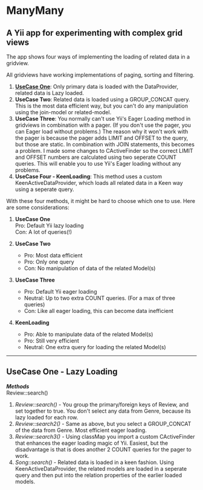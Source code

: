 ManyMany
====

A Yii app for experimenting with complex grid views
----

The app shows four ways of implementing the loading of related data in a gridview.

All gridviews have working implementations of paging, sorting and filtering.

1. **[UseCase One](#usecase-one---lazy-loading)**: Only primary data is loaded with the DataProvider, related data is Lazy loaded.
2. **UseCase Two**: Related data is loaded using a GROUP_CONCAT query. This is the most data efficient way, but you can't do any manipulation using the join-model or related-model.
3. **UseCase Three**: You normally can't use Yii's Eager Loading method in gridviews in combination with a pager. (If you don't use the pager, you can Eager load without problems.) The reason why it won't work with the pager is because the pager adds LIMIT and OFFSET to the query, but those are static. In combination with JOIN statements, this becomes a problem. I made some changes to CActiveFinder so the correct LIMIT and OFFSET numbers are calculated using two seperate COUNT queries. This will enable you to use Yii's Eager loading without any problems.
4. **UseCase Four - KeenLoading**: This method uses a custom KeenActiveDataProvider, which loads all related data in a Keen way using a seperate query.

With these four methods, it might be hard to choose which one to use. Here are some considerations:

1. **UseCase One**  
    Pro: Default Yii lazy loading  
    Con: A lot of queries(!)

2. **UseCase Two**
    - Pro: Most data efficient
    - Pro: Only one query
    - Con: No manipulation of data of the related Model(s)

3. **UseCase Three**
    - Pro: Default Yii eager loading
    - Neutral: Up to two extra COUNT queries. (For a max of three queries)
    - Con: Like all eager loading, this can become data inefficient

4. **KeenLoading**
    - Pro: Able to manipulate data of the related Model(s)
    - Pro: Still very efficient
    - Neutral: One extra query for loading the related Model(s)

---

UseCase One - Lazy Loading
----

***Methods***  
Review::search()

1. *Review::search()* - You group the primary/foreign keys of Review, and set together to true. You don't select any data from Genre, because its lazy loaded for each row.
2. *Review::search2()* - Same as above, but you select a GROUP_CONCAT of the data from Genre. Most efficient eager loading.
3. *Review::search3()* - Using classMap you import a custom CActiveFinder that enhances the eager loading magic of Yii. Easiest, but the disadvantage is that is does another 2 COUNT queries for the pager to work.
4. *Song::search()* - Related data is loaded in a keen fashion. Using KeenActiveDataProvider, the related models are loaded in a seperate query and then put into the relation properties of the earlier loaded models.
